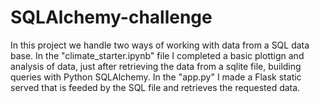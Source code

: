 # SQLAlchemy-challenge
In this project we handle two ways of working with data from a SQL data base. 
In the "climate_starter.ipynb" file I completed a basic plottign and analysis of data, just after retrieving the data from a sqlite file, building queries with Python SQLAlchemy.
In the "app.py" I made a Flask static served that is feeded by the SQL file and retrieves the requested data. 
